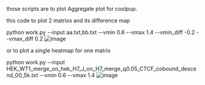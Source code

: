 those scripts are to plot Aggregate plot for coolpup.

this code to plot 2 matrixs and its difference map

python work.py --input aa.txt,bb.txt --vmin 0.6 --vmax 1.4 --vmin_diff -0.2 --vmax_diff 0.2
![image](https://github.com/jiangshan529/heatmap_for_cooler/assets/75197626/fd89ea3a-8e52-4475-a5fa-79b6214704cd)

or to plot a single heatmap for one matrix

python work.py --input HEK_WT1_merge_on_hek_H7_J_on_H7_merge_q0.05_CTCF_cobound_descend_00_5k.txt --vmin 0.6 --vmax 1.4
![image](https://github.com/jiangshan529/heatmap_for_cooler/assets/75197626/344bb5e9-da4a-4720-a33a-f2f1a7915d75)
